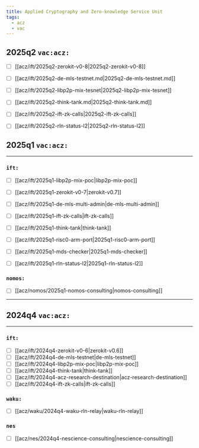```yaml
---
title: Applied Cryptography and Zero-knowledge Service Unit
tags:
  - acz
  - vac
---
```


## 2025q2 `vac:acz:`
* [ ] [[acz/ift/2025q2-zerokit-v0-8|2025q2-zerokit-v0-8]]
* [ ] [[acz/ift/2025q2-de-mls-testnet.md|2025q2-de-mls-testnet.md]]
* [ ] [[acz/ift/2025q2-libp2p-mix-tesnet|2025q2-libp2p-mix-tesnet]]
* [ ] [[acz/ift/2025q2-think-tank.md|2025q2-think-tank.md]]
* [ ] [[acz/ift/2025q2-ift-zk-calls|2025q2-ift-zk-calls]]
* [ ] [[acz/ift/2025q2-rln-status-l2|2025q2-rln-status-l2]]



## 2025q1 `vac:acz:`
---

### `ift:`
* [ ] [[acz/ift/2025q1-libp2p-mix-poc|libp2p-mix-poc]]
* [ ] [[acz/ift/2025q1-zerokit-v0-7|zerokit-v0.7]]
* [ ] [[acz/ift/2025q1-de-mls-multi-admin|de-mls-multi-admin]]
* [ ] [[acz/ift/2025q1-ift-zk-calls|ift-zk-calls]]
* [ ] [[acz/ift/2025q1-think-tank|think-tank]]
* [ ] [[acz/ift/2025q1-risc0-arm-port|2025q1-risc0-arm-port]]
* [ ] [[acz/ift/2025q1-mds-checker|2025q1-mds-checker]]
* [ ] [[acz/ift/2025q1-rln-status-l2|2025q1-rln-status-l2]]


### `nomos:`

* [ ] [[acz/nomos/2025q1-nomos-consulting|nomos-consulting]]

---

## 2024q4 `vac:acz:`
---

### `ift:`
* [ ] [[acz/ift/2024q4-zerokit-v0-6|zerokit-v0.6]]
* [ ] [[acz/ift/2024q4-de-mls-testnet|de-mls-testnet]]
* [ ] [[acz/ift/2024q4-libp2p-mix-poc|libp2p-mix-poc]]
* [ ] [[acz/ift/2024q4-think-tank|think-tank]]
* [ ] [[acz/ift/2024q4-acz-research-destination|acz-research-destination]]
* [ ] [[acz/ift/2024q4-ift-zk-calls|ift-zk-calls]]

### `waku:`

* [ ] [[acz/waku/2024q4-waku-rln-relay|waku-rln-relay]]

### `nes`
* [ ] [[acz/nes/2024q4-nescience-consulting|nescience-consulting]]